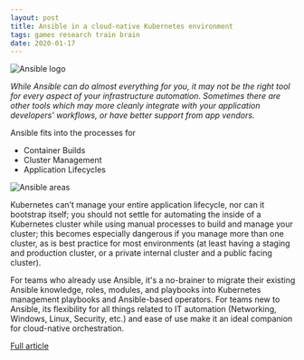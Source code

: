 ```yaml
---
layout: post
title: Ansible in a cloud-native Kubernetes environment
tags: games research train brain
date: 2020-01-17
---
```


![Ansible logo](https://www.ansible.com/hs-fs/hubfs/Images/blog-social/blog_ansible-and-kubernetes-c.png?width=2048&name=blog_ansible-and-kubernetes-c.png)

*While Ansible can do almost everything for you, it may not be the right tool for every aspect 
of your infrastructure automation. Sometimes there are other tools which may more cleanly 
integrate with your application developers' workflows, or have better support from app vendors.*

Ansible fits into the processes for 
- Container Builds
- Cluster Management
- Application Lifecycles

![Ansible areas](https://www.ansible.com/hs-fs/hubfs/Images/blog-social/Ansible_cloud-native-venn-diagram.png?width=914&name=Ansible_cloud-native-venn-diagram.png)

Kubernetes can’t manage your entire application lifecycle, nor can it bootstrap itself; 
you should not settle for automating the inside of a Kubernetes cluster while using manual 
processes to build and manage your cluster; this becomes especially dangerous if you manage 
more than one cluster, as is best practice for most environments (at least having a staging 
and production cluster, or a private internal cluster and a public facing cluster).

For teams who already use Ansible, it's a no-brainer to migrate their existing Ansible knowledge, 
roles, modules, and playbooks into Kubernetes management playbooks and Ansible-based operators. 
For teams new to Ansible, its flexibility for all things related to IT automation (Networking, 
Windows, Linux, Security, etc.) and ease of use make it an ideal companion for cloud-native 
orchestration.

[Full article](https://www.ansible.com/blog/how-useful-is-ansible-in-a-cloud-native-kubernetes-environment)
